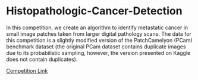 # Histopathologic-Cancer-Detection


In this competition, we create an algorithm to identify metastatic cancer in small image patches taken from larger digital pathology scans. The data for this competition is a slightly modified version of the PatchCamelyon (PCam) benchmark dataset (the original PCam dataset contains duplicate images due to its probabilistic sampling, however, the version presented on Kaggle does not contain duplicates).

[Competition Link](https://www.kaggle.com/c/histopathologic-cancer-detection/overview/description)
